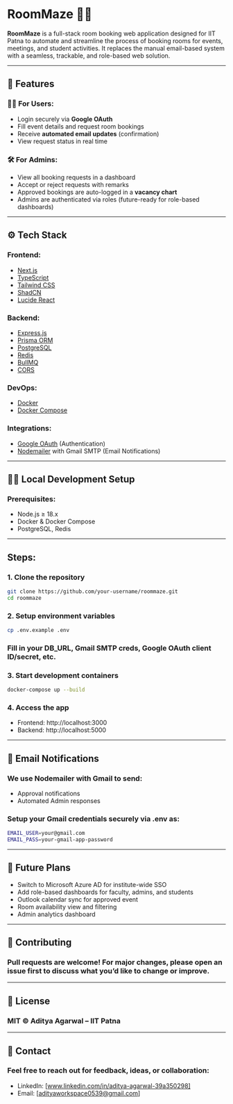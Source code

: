 # RoomMaze 🏫📅

**RoomMaze** is a full-stack room booking web application designed for IIT Patna to automate and streamline the process of booking rooms for events, meetings, and student activities. It replaces the manual email-based system with a seamless, trackable, and role-based web solution.

---

## 🚀 Features

### 👨‍🎓 For Users:
- Login securely via **Google OAuth**
- Fill event details and request room bookings
- Receive **automated email updates** (confirmation)
- View request status in real time

### 🛠️ For Admins:
- View all booking requests in a dashboard
- Accept or reject requests with remarks
- Approved bookings are auto-logged in a **vacancy chart**
- Admins are authenticated via roles (future-ready for role-based dashboards)

---

## ⚙️ Tech Stack

### Frontend:
- [Next.js](w)
- [TypeScript](w)
- [Tailwind CSS](w)
- [ShadCN](w)
- [Lucide React](w)

### Backend:
- [Express.js](w)
- [Prisma ORM](w)
- [PostgreSQL](w)
- [Redis](w)
- [BullMQ](w)
- [CORS](w)

### DevOps:
- [Docker](w)
- [Docker Compose](w)

### Integrations:
- [Google OAuth](w) (Authentication)
- [Nodemailer](w) with Gmail SMTP (Email Notifications)

---

## 🧑‍💻 Local Development Setup
### Prerequisites:
- Node.js ≥ 18.x
- Docker & Docker Compose
- PostgreSQL, Redis

---

## Steps:

### 1. Clone the repository
```bash
git clone https://github.com/your-username/roommaze.git
cd roommaze
```

### 2. Setup environment variables
```bash
cp .env.example .env
```
### Fill in your DB_URL, Gmail SMTP creds, Google OAuth client ID/secret, etc.

### 3. Start development containers
```bash
docker-compose up --build
```

### 4. Access the app
- Frontend: http://localhost:3000
- Backend: http://localhost:5000

---

## 📩 Email Notifications

### We use Nodemailer with Gmail to send:

- Approval notifications
- Automated Admin responses

### Setup your Gmail credentials securely via .env as:
```bash
EMAIL_USER=your@gmail.com
EMAIL_PASS=your-gmail-app-password
```
---

## 🔮 Future Plans
- Switch to Microsoft Azure AD for institute-wide SSO
- Add role-based dashboards for faculty, admins, and students
- Outlook calendar sync for approved event
- Room availability view and filtering
- Admin analytics dashboard

---

## 🤝 Contributing
### Pull requests are welcome! For major changes, please open an issue first to discuss what you’d like to change or improve.

---

## 📄 License
### MIT © Aditya Agarwal – IIT Patna

---

## 💌 Contact
### Feel free to reach out for feedback, ideas, or collaboration:
- LinkedIn: [www.linkedin.com/in/aditya-agarwal-39a350298]
- Email: [adityaworkspace0539@gmail.com]


